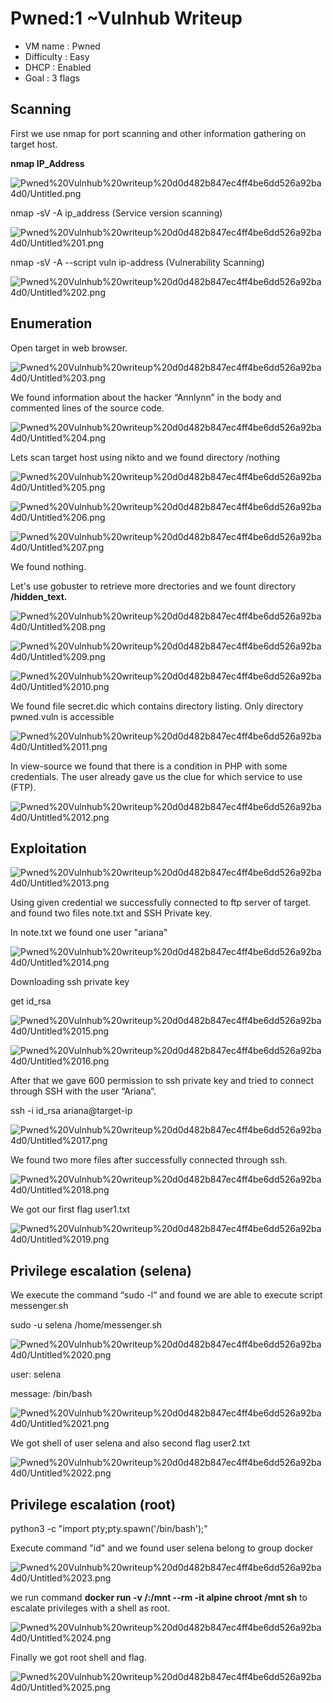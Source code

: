 # Pwned:1 ~Vulnhub Writeup
- VM name : Pwned
- Difficulty : Easy
- DHCP : Enabled
- Goal : 3 flags

## Scanning

First we use nmap for port scanning and other information gathering on target host.

**nmap IP_Address**

![Pwned%20Vulnhub%20writeup%20d0d482b847ec4ff4be6dd526a92ba4d0/Untitled.png](Pwned%20Vulnhub%20writeup%20d0d482b847ec4ff4be6dd526a92ba4d0/Untitled.png)

nmap -sV -A ip_address (Service version scanning)

![Pwned%20Vulnhub%20writeup%20d0d482b847ec4ff4be6dd526a92ba4d0/Untitled%201.png](Pwned%20Vulnhub%20writeup%20d0d482b847ec4ff4be6dd526a92ba4d0/Untitled%201.png)

nmap -sV -A --script vuln ip-address (Vulnerability Scanning)

![Pwned%20Vulnhub%20writeup%20d0d482b847ec4ff4be6dd526a92ba4d0/Untitled%202.png](Pwned%20Vulnhub%20writeup%20d0d482b847ec4ff4be6dd526a92ba4d0/Untitled%202.png)

## Enumeration

Open target in web browser.

![Pwned%20Vulnhub%20writeup%20d0d482b847ec4ff4be6dd526a92ba4d0/Untitled%203.png](Pwned%20Vulnhub%20writeup%20d0d482b847ec4ff4be6dd526a92ba4d0/Untitled%203.png)

We found information about the hacker “Annlynn” in the body and commented lines of the source code.

![Pwned%20Vulnhub%20writeup%20d0d482b847ec4ff4be6dd526a92ba4d0/Untitled%204.png](Pwned%20Vulnhub%20writeup%20d0d482b847ec4ff4be6dd526a92ba4d0/Untitled%204.png)

Lets scan target host using nikto  and we found directory /nothing

![Pwned%20Vulnhub%20writeup%20d0d482b847ec4ff4be6dd526a92ba4d0/Untitled%205.png](Pwned%20Vulnhub%20writeup%20d0d482b847ec4ff4be6dd526a92ba4d0/Untitled%205.png)

![Pwned%20Vulnhub%20writeup%20d0d482b847ec4ff4be6dd526a92ba4d0/Untitled%206.png](Pwned%20Vulnhub%20writeup%20d0d482b847ec4ff4be6dd526a92ba4d0/Untitled%206.png)

![Pwned%20Vulnhub%20writeup%20d0d482b847ec4ff4be6dd526a92ba4d0/Untitled%207.png](Pwned%20Vulnhub%20writeup%20d0d482b847ec4ff4be6dd526a92ba4d0/Untitled%207.png)

We found nothing.

Let's use gobuster to retrieve more drectories and we fount directory **/hidden_text.**

![Pwned%20Vulnhub%20writeup%20d0d482b847ec4ff4be6dd526a92ba4d0/Untitled%208.png](Pwned%20Vulnhub%20writeup%20d0d482b847ec4ff4be6dd526a92ba4d0/Untitled%208.png)

![Pwned%20Vulnhub%20writeup%20d0d482b847ec4ff4be6dd526a92ba4d0/Untitled%209.png](Pwned%20Vulnhub%20writeup%20d0d482b847ec4ff4be6dd526a92ba4d0/Untitled%209.png)

![Pwned%20Vulnhub%20writeup%20d0d482b847ec4ff4be6dd526a92ba4d0/Untitled%2010.png](Pwned%20Vulnhub%20writeup%20d0d482b847ec4ff4be6dd526a92ba4d0/Untitled%2010.png)

We found file secret.dic which contains directory listing. Only directory pwned.vuln is accessible

![Pwned%20Vulnhub%20writeup%20d0d482b847ec4ff4be6dd526a92ba4d0/Untitled%2011.png](Pwned%20Vulnhub%20writeup%20d0d482b847ec4ff4be6dd526a92ba4d0/Untitled%2011.png)

In view-source we found that there is a condition in PHP with some credentials. The user already gave us the clue for which service to use (FTP).

![Pwned%20Vulnhub%20writeup%20d0d482b847ec4ff4be6dd526a92ba4d0/Untitled%2012.png](Pwned%20Vulnhub%20writeup%20d0d482b847ec4ff4be6dd526a92ba4d0/Untitled%2012.png)

## Exploitation

![Pwned%20Vulnhub%20writeup%20d0d482b847ec4ff4be6dd526a92ba4d0/Untitled%2013.png](Pwned%20Vulnhub%20writeup%20d0d482b847ec4ff4be6dd526a92ba4d0/Untitled%2013.png)

Using given credential we successfully connected to ftp server of target. and found two files note.txt and SSH Private key.

In note.txt we found one user "ariana"

![Pwned%20Vulnhub%20writeup%20d0d482b847ec4ff4be6dd526a92ba4d0/Untitled%2014.png](Pwned%20Vulnhub%20writeup%20d0d482b847ec4ff4be6dd526a92ba4d0/Untitled%2014.png)

Downloading ssh private key 

get id_rsa

![Pwned%20Vulnhub%20writeup%20d0d482b847ec4ff4be6dd526a92ba4d0/Untitled%2015.png](Pwned%20Vulnhub%20writeup%20d0d482b847ec4ff4be6dd526a92ba4d0/Untitled%2015.png)

![Pwned%20Vulnhub%20writeup%20d0d482b847ec4ff4be6dd526a92ba4d0/Untitled%2016.png](Pwned%20Vulnhub%20writeup%20d0d482b847ec4ff4be6dd526a92ba4d0/Untitled%2016.png)

After that we gave 600 permission to ssh private key and tried to connect through SSH with the user “Ariana“.

ssh -i id_rsa ariana@target-ip

![Pwned%20Vulnhub%20writeup%20d0d482b847ec4ff4be6dd526a92ba4d0/Untitled%2017.png](Pwned%20Vulnhub%20writeup%20d0d482b847ec4ff4be6dd526a92ba4d0/Untitled%2017.png)

We found two more files after successfully connected through ssh.

![Pwned%20Vulnhub%20writeup%20d0d482b847ec4ff4be6dd526a92ba4d0/Untitled%2018.png](Pwned%20Vulnhub%20writeup%20d0d482b847ec4ff4be6dd526a92ba4d0/Untitled%2018.png)

We got our first flag user1.txt

![Pwned%20Vulnhub%20writeup%20d0d482b847ec4ff4be6dd526a92ba4d0/Untitled%2019.png](Pwned%20Vulnhub%20writeup%20d0d482b847ec4ff4be6dd526a92ba4d0/Untitled%2019.png)

## Privilege escalation (selena)

We execute the command “sudo -l“ and found we are able to execute script messenger.sh

sudo -u selena /home/messenger.sh

![Pwned%20Vulnhub%20writeup%20d0d482b847ec4ff4be6dd526a92ba4d0/Untitled%2020.png](Pwned%20Vulnhub%20writeup%20d0d482b847ec4ff4be6dd526a92ba4d0/Untitled%2020.png)

user: selena

message: /bin/bash

![Pwned%20Vulnhub%20writeup%20d0d482b847ec4ff4be6dd526a92ba4d0/Untitled%2021.png](Pwned%20Vulnhub%20writeup%20d0d482b847ec4ff4be6dd526a92ba4d0/Untitled%2021.png)

We got shell of user selena and also second flag user2.txt

![Pwned%20Vulnhub%20writeup%20d0d482b847ec4ff4be6dd526a92ba4d0/Untitled%2022.png](Pwned%20Vulnhub%20writeup%20d0d482b847ec4ff4be6dd526a92ba4d0/Untitled%2022.png)

## Privilege escalation (root)

python3 -c "import pty;pty.spawn('/bin/bash');"

Execute command "id" and we found user selena belong to group docker 

![Pwned%20Vulnhub%20writeup%20d0d482b847ec4ff4be6dd526a92ba4d0/Untitled%2023.png](Pwned%20Vulnhub%20writeup%20d0d482b847ec4ff4be6dd526a92ba4d0/Untitled%2023.png)

we run command  **docker run -v /:/mnt --rm -it alpine chroot /mnt sh** to escalate privileges with a shell as root.

![Pwned%20Vulnhub%20writeup%20d0d482b847ec4ff4be6dd526a92ba4d0/Untitled%2024.png](Pwned%20Vulnhub%20writeup%20d0d482b847ec4ff4be6dd526a92ba4d0/Untitled%2024.png)

Finally we got root shell and flag.

![Pwned%20Vulnhub%20writeup%20d0d482b847ec4ff4be6dd526a92ba4d0/Untitled%2025.png](Pwned%20Vulnhub%20writeup%20d0d482b847ec4ff4be6dd526a92ba4d0/Untitled%2025.png)
